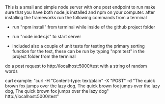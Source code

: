 This is a small and simple node server with one post endpoint
to run make sure that you have both node.js installed and npm on your computer.
after installing the frameworks run the following commands from a terminal

- run "npm install" from terminal while inside of the github project folder
- run "node index.js" to start server

- included also a couple of unit tests for testing the primary sorting function for the text, these can be run by typing "npm test" in the project folder from the terminal 

do a post request to http://localhost:5000/test with a string of random words

curl example: "curl -H "Content-type: text/plain" -X "POST" -d "The quick brown fox jumps over the lazy dog, The quick brown fox jumps over the lazy dog, The quick brown fox jumps over the lazy dog" http://localhost:5000/test"